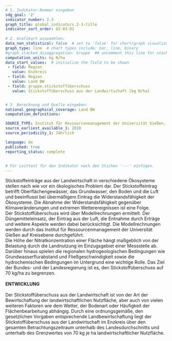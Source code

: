 ```yaml
---
# 1. Indikator-Nummer eingeben 
sdg_goal: '2'
indicator_number: 2.3
graph_title: global_indicators.2-3-title
indicator_sort_order: 02-03-01
 
# 2. Grafikart auswaehlen: 
data_non_statistical: false  # set to 'false' for chart/graph visualization 
graph_type: line  # chart types include: bar, line, binary 
#graph_stacked_disaggregation: Gruppe  ## uncomment this line for stacked bars. eplace 'Geschlecht' with the field of aggregation. 
computation_units: kg N/ha 
data_start_values:  # initialize the field to be shown  
 - field: Region 
   value: Enzkreis
 - field: Region 
   value: Land BW
 - field: gruppe.stickstoffüberschuss 
   value: Stickstoffüberschuss aus der Landwirtschaft [kg N/ha]


# 3. Berechnung und Quelle eingeben: 
national_geographical_coverage: Land BW
computation_definitions: 

SOURCE_TYPE: Institut für Ressourcenmanagement der Universität Gießen, Umweltbundesamt
source_earliest_available_1: 2010
source_periodicity_1: Jährlich

language: de   
published: true 
reporting_status: complete
 
 
# Für Leittext für den Indikator nach den Stichen '---' einfügen. 
---
```

Stickstoffeinträge aus der Landwirtschaft in verschiedene Ökosysteme stellen nach wie vor ein ökologisches Problem dar. Der Stickstoffeintrag betrifft Oberflächengewässer, das Grundwasser, den Boden und die Luft und beeinflusst bei übermäßigem Eintrag die Widerstandsfähigkeit der Ökosysteme. Die Abnahme der Widerstandsfähigkeit gegenüber Klimaveränderungen und extremen Wetterereignissen ist eine Folge. <br>
Der Stickstoffüberschuss wird über Modellrechnungen ermittelt. Der Düngemitteleinsatz, der Eintrag aus der Luft, die Entnahme durch Erträge und weitere Aspekte werden dabei berücksichtigt. Die Modellrechnungen werden durch das Institut für Ressourcenmanagement der Universität Gießen auf Kreisebene durchgeführt. <br>
Die Höhe der Nitratkonzentration einer Fläche hängt maßgeblich von der Belastung durch die Landnutzung im Einzugsgebiet einer Messstelle ab. Darüber hinaus spielen die regionalen hydrogeologischen Bedingungen wie Grundwasserflurabstand und Fließgeschwindigkeit sowie die hydrochemischen Bedingungen im Untergrund eine wichtige Rolle. Das Ziel der Bundes- und der Landesregierung ist es, den Stickstoffüberschuss auf 70 kg/ha zu begrenzen. <br>
<br>
**ENTWICKLUNG** <br>
<br>
Der Stickstoffüberschuss aus der Landwirtschaft ist von der Art der Bewirtschaftung der landwirtschaftlichen Nutzfläche, aber auch von vielen weiteren Faktoren wie dem Wetter, der Bodenart oder Häufigkeit der Flächenbearbeitung abhängig. Durch eine ordnungsgemäße, den gesetzlichen Vorgaben entsprechende Landbewirtschaftung liegt der Stickstoffüberschuss aus der Landwirtschaft im Enzkreis über den gesamten Betrachtungszeitraum unterhalb des Landesdurchschnitts und unterhalb des Grenzwertes von 70 kg je ha landwirtschaftlicher Nutzfläche.
